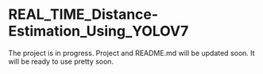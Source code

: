 # REAL_TIME_Distance-Estimation_Using_YOLOV7
The project is in progress. Project and README.md will be updated soon. It will be ready to use pretty soon.
